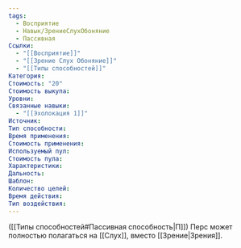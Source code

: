 ```yaml
---
tags:
  - Восприятие
  - Навык/ЗрениеСлухОбоняние
  - Пассивная
Ссылки:
  - "[[Восприятие]]"
  - "[[Зрение Слух Обоняние]]"
  - "[[Типы способностей]]"
Категория: 
Стоимость: "20"
Стоимость выкупа: 
Уровни: 
Связанные навыки:
  - "[[Эхолокация 1]]"
Источник:
Тип способности:
Время применения:
Стоимость применения:
Используемый пул:
Стоимость пула:
Характеристики:
Дальность:
Шаблон:
Количество целей:
Время действия:
Тип воздействия:
---
```

([[Типы способностей#Пассивная способность|П]]) Перс может полностью полагаться на [[Слух]], вместо [[Зрение|Зрения]].